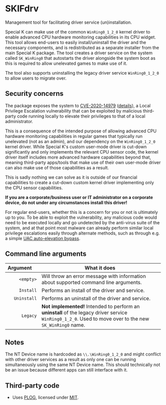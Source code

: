 # SKIFdrv

Management tool for facilitating driver service (un)installation.

Special K can make use of the common `WinRing0_1_2_0` kernel driver to enable advanced CPU hardware monitoring capabilities in its CPU widget. This tool allows end-users to easily install/uninstall the driver and the necessary components, and is redistributed as a separate installer from the main Special K package. The tool creates a driver service on the system called `SK_WinRing0` that autostarts the driver alongside the system boot as this is required to allow unelevated games to make use of it.

The tool also supports uninstalling the legacy driver service `WinRing0_1_2_0` to allow users to migrate over.

## Security concerns

The package exposes the system to [CVE-2020-14979](https://nvd.nist.gov/vuln/detail/CVE-2020-14979) ([details](https://posts.specterops.io/cve-2020-14979-local-privilege-escalation-in-evga-precisionx1-cf63c6b95896)), a Local Privilege Escalation vulnerability that can be exploited by malicious third-party code running locally to elevate their privileges to that of a local administrator.

This is a consequence of the intended purpose of allowing advanced CPU hardware monitoring capabilities in regular games that typically run unelevated (not as an admin), and our dependency on the `WinRing0_1_2_0` kernel driver. While Special K's custom user-mode driver is cut-down significantly and only implements the relevant CPU sensor code, the kernel driver itself includes more advanced hardware capabilities beyond that, meaning third-party apps/tools that make use of their own user-mode driver can also make use of those capabilities as a result.

This is sadly nothing we can solve as it is outside of our financial capabilities to create a cut-down custom kernel driver implementing only the CPU sensor capabilities.

**If you are a corporate/business user or IT administrator on a corporate device, do not under any circumstances install this driver!**

For regular end-users, whether this is a concern for you or not is ultimately up to you. To be able to exploit the vulnerability, any malicious code would need to be executed locally and go undetected by the anti-virus suite of the system, and at that point most malware can already perform similar local privilege escalations easily through alternate methods, such as through e.g. a simple [UAC auto-elevation bypass](https://devblogs.microsoft.com/oldnewthing/20160816-00/?p=94105).

## Command line arguments

| Argument  | What it does |
| -------------: | ------------- |
| `<empty>`   | Will throw an error message with information about supported command line arguments. |
| `Install`   | Performs an install of the driver and service.  |
| `Uninstall` | Performs an uninstall of the driver and service.  |
| `Legacy`    | **Not implemented!** Intended to perform an **uninstall** of the legacy driver service `WinRing0_1_2_0`. Used to move over to the new `SK_WinRing0` name. |

## Notes

The NT Device name is hardcoded as `\\.\WinRing0_1_2_0` and might conflict with other driver services as a result as only one can be running simultaneously using the same NT Device name.
This should technically not be an issue because different apps can still interface with it.

## Third-party code

* Uses [PLOG](https://github.com/SergiusTheBest/plog), licensed under [MIT](https://github.com/SergiusTheBest/plog/blob/master/LICENSE).